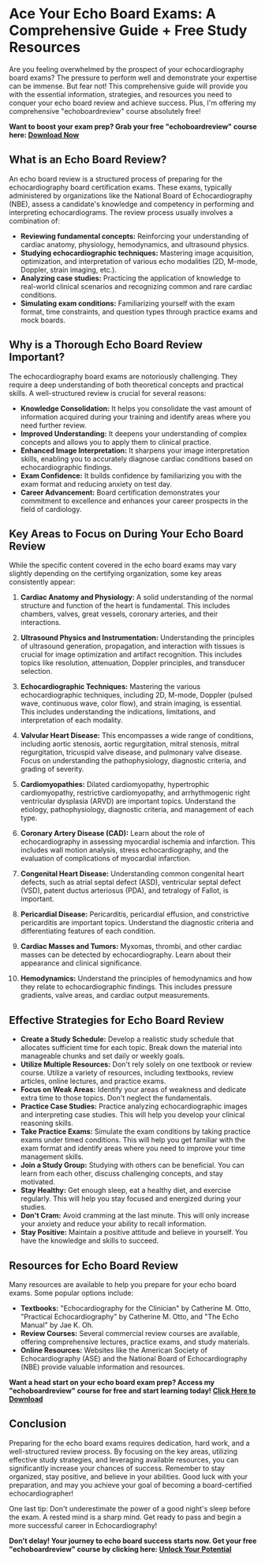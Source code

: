 # Ace Your Echo Board Exams: A Comprehensive Guide + Free Study Resources

Are you feeling overwhelmed by the prospect of your echocardiography board exams? The pressure to perform well and demonstrate your expertise can be immense. But fear not! This comprehensive guide will provide you with the essential information, strategies, and resources you need to conquer your echo board review and achieve success. Plus, I'm offering my comprehensive "echoboardreview" course absolutely free!

**Want to boost your exam prep? Grab your free "echoboardreview" course here: [Download Now](https://udemywork.com/echoboardreview)**

## What is an Echo Board Review?

An echo board review is a structured process of preparing for the echocardiography board certification exams. These exams, typically administered by organizations like the National Board of Echocardiography (NBE), assess a candidate's knowledge and competency in performing and interpreting echocardiograms. The review process usually involves a combination of:

*   **Reviewing fundamental concepts:** Reinforcing your understanding of cardiac anatomy, physiology, hemodynamics, and ultrasound physics.
*   **Studying echocardiographic techniques:** Mastering image acquisition, optimization, and interpretation of various echo modalities (2D, M-mode, Doppler, strain imaging, etc.).
*   **Analyzing case studies:** Practicing the application of knowledge to real-world clinical scenarios and recognizing common and rare cardiac conditions.
*   **Simulating exam conditions:** Familiarizing yourself with the exam format, time constraints, and question types through practice exams and mock boards.

## Why is a Thorough Echo Board Review Important?

The echocardiography board exams are notoriously challenging. They require a deep understanding of both theoretical concepts and practical skills. A well-structured review is crucial for several reasons:

*   **Knowledge Consolidation:** It helps you consolidate the vast amount of information acquired during your training and identify areas where you need further review.
*   **Improved Understanding:** It deepens your understanding of complex concepts and allows you to apply them to clinical practice.
*   **Enhanced Image Interpretation:** It sharpens your image interpretation skills, enabling you to accurately diagnose cardiac conditions based on echocardiographic findings.
*   **Exam Confidence:** It builds confidence by familiarizing you with the exam format and reducing anxiety on test day.
*   **Career Advancement:** Board certification demonstrates your commitment to excellence and enhances your career prospects in the field of cardiology.

## Key Areas to Focus on During Your Echo Board Review

While the specific content covered in the echo board exams may vary slightly depending on the certifying organization, some key areas consistently appear:

1.  **Cardiac Anatomy and Physiology:** A solid understanding of the normal structure and function of the heart is fundamental. This includes chambers, valves, great vessels, coronary arteries, and their interactions.

2.  **Ultrasound Physics and Instrumentation:** Understanding the principles of ultrasound generation, propagation, and interaction with tissues is crucial for image optimization and artifact recognition. This includes topics like resolution, attenuation, Doppler principles, and transducer selection.

3.  **Echocardiographic Techniques:** Mastering the various echocardiographic techniques, including 2D, M-mode, Doppler (pulsed wave, continuous wave, color flow), and strain imaging, is essential. This includes understanding the indications, limitations, and interpretation of each modality.

4.  **Valvular Heart Disease:** This encompasses a wide range of conditions, including aortic stenosis, aortic regurgitation, mitral stenosis, mitral regurgitation, tricuspid valve disease, and pulmonary valve disease. Focus on understanding the pathophysiology, diagnostic criteria, and grading of severity.

5.  **Cardiomyopathies:** Dilated cardiomyopathy, hypertrophic cardiomyopathy, restrictive cardiomyopathy, and arrhythmogenic right ventricular dysplasia (ARVD) are important topics. Understand the etiology, pathophysiology, diagnostic criteria, and management of each type.

6.  **Coronary Artery Disease (CAD):** Learn about the role of echocardiography in assessing myocardial ischemia and infarction. This includes wall motion analysis, stress echocardiography, and the evaluation of complications of myocardial infarction.

7.  **Congenital Heart Disease:** Understanding common congenital heart defects, such as atrial septal defect (ASD), ventricular septal defect (VSD), patent ductus arteriosus (PDA), and tetralogy of Fallot, is important.

8.  **Pericardial Disease:** Pericarditis, pericardial effusion, and constrictive pericarditis are important topics. Understand the diagnostic criteria and differentiating features of each condition.

9.  **Cardiac Masses and Tumors:** Myxomas, thrombi, and other cardiac masses can be detected by echocardiography. Learn about their appearance and clinical significance.

10. **Hemodynamics:** Understand the principles of hemodynamics and how they relate to echocardiographic findings. This includes pressure gradients, valve areas, and cardiac output measurements.

## Effective Strategies for Echo Board Review

*   **Create a Study Schedule:** Develop a realistic study schedule that allocates sufficient time for each topic. Break down the material into manageable chunks and set daily or weekly goals.
*   **Utilize Multiple Resources:** Don't rely solely on one textbook or review course. Utilize a variety of resources, including textbooks, review articles, online lectures, and practice exams.
*   **Focus on Weak Areas:** Identify your areas of weakness and dedicate extra time to those topics. Don't neglect the fundamentals.
*   **Practice Case Studies:** Practice analyzing echocardiographic images and interpreting case studies. This will help you develop your clinical reasoning skills.
*   **Take Practice Exams:** Simulate the exam conditions by taking practice exams under timed conditions. This will help you get familiar with the exam format and identify areas where you need to improve your time management skills.
*   **Join a Study Group:** Studying with others can be beneficial. You can learn from each other, discuss challenging concepts, and stay motivated.
*   **Stay Healthy:** Get enough sleep, eat a healthy diet, and exercise regularly. This will help you stay focused and energized during your studies.
*   **Don't Cram:** Avoid cramming at the last minute. This will only increase your anxiety and reduce your ability to recall information.
*   **Stay Positive:** Maintain a positive attitude and believe in yourself. You have the knowledge and skills to succeed.

## Resources for Echo Board Review

Many resources are available to help you prepare for your echo board exams. Some popular options include:

*   **Textbooks:** "Echocardiography for the Clinician" by Catherine M. Otto, "Practical Echocardiography" by Catherine M. Otto, and "The Echo Manual" by Jae K. Oh.
*   **Review Courses:** Several commercial review courses are available, offering comprehensive lectures, practice exams, and study materials.
*   **Online Resources:** Websites like the American Society of Echocardiography (ASE) and the National Board of Echocardiography (NBE) provide valuable information and resources.

**Want a head start on your echo board exam prep? Access my "echoboardreview" course for free and start learning today! [Click Here to Download](https://udemywork.com/echoboardreview)**

## Conclusion

Preparing for the echo board exams requires dedication, hard work, and a well-structured review process. By focusing on the key areas, utilizing effective study strategies, and leveraging available resources, you can significantly increase your chances of success. Remember to stay organized, stay positive, and believe in your abilities. Good luck with your preparation, and may you achieve your goal of becoming a board-certified echocardiographer!

One last tip: Don't underestimate the power of a good night's sleep before the exam. A rested mind is a sharp mind. Get ready to pass and begin a more successful career in Echocardiography!

**Don't delay! Your journey to echo board success starts now. Get your free "echoboardreview" course by clicking here: [Unlock Your Potential](https://udemywork.com/echoboardreview)**
